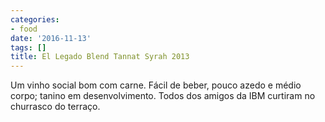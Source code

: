 ```yaml
---
categories:
- food
date: '2016-11-13'
tags: []
title: El Legado Blend Tannat Syrah 2013
---
```


Um vinho social bom com carne. Fácil de beber, pouco azedo e médio corpo; tanino em desenvolvimento. Todos dos amigos da IBM curtiram no churrasco do terraço.